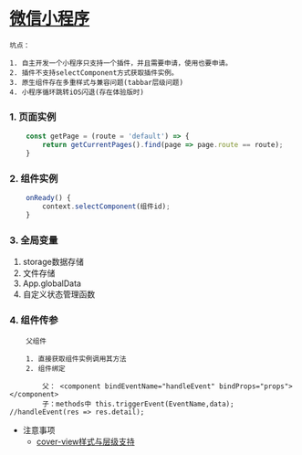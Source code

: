 # [微信小程序](https://developers.weixin.qq.com/miniprogram/dev/)

    坑点：

    1. 自主开发一个小程序只支持一个插件，并且需要申请，使用也要申请。
    2. 插件不支持selectComponent方式获取插件实例。
    3. 原生组件存在多重样式与兼容问题(tabbar层级问题)
    4. 小程序循环跳转iOS闪退(存在体验版时)

### 1. 页面实例

``` javascript
    const getPage = (route = 'default') => {
        return getCurrentPages().find(page => page.route == route);
    }
```

### 2. 组件实例

``` javascript
    onReady() {
        context.selectComponent(组件id);
    }
```

### 3. 全局变量

  1. storage数据存储
  2. 文件存储
  3. App.globalData
  4. 自定义状态管理函数

### 4. 组件传参

``` 
    父组件

    1. 直接获取组件实例调用其方法
    2. 组件绑定

        父： <component bindEventName="handleEvent" bindProps="props"></component>
        子：methods中 this.triggerEvent(EventName,data); //handleEvent(res => res.detail);
```

* 注意事项
  + [cover-view样式与层级支持](https://developers.weixin.qq.com/miniprogram/dev/component/cover-view.html)
